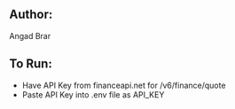 ## Author:
Angad Brar

## To Run:
- Have API Key from financeapi.net for /v6/finance/quote
- Paste API Key into .env file as API_KEY
